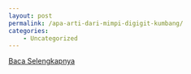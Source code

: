 ```yaml
---
layout: post
permalink: /apa-arti-dari-mimpi-digigit-kumbang/
categories:
    - Uncategorized
---
```


[Baca Selengkapnya](/06)
